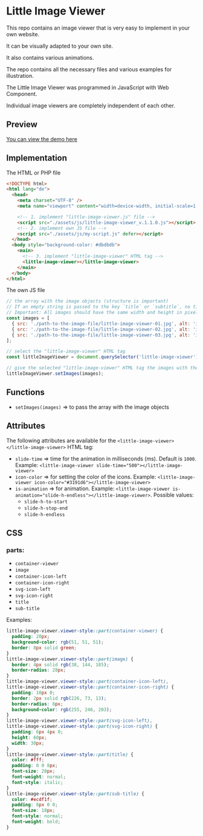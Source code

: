 # Little Image Viewer

This repo contains an image viewer that is very easy to implement in your own website.

It can be visually adapted to your own site.

It also contains various animations.

The repo contains all the necessary files and various examples for illustration.

The Little Image Viewer was programmed in JavaScript with Web Component.

Individual image viewers are completely independent of each other.

## Preview

[You can view the demo here](https://little-image-viewer.frissbee.de/)

## Implementation

The HTML or PHP file

```html
<!DOCTYPE html>
<html lang="de">
  <head>
    <meta charset="UTF-8" />
    <meta name="viewport" content="width=device-width, initial-scale=1.0" />

    <!-- 1. implement "little-image-viewer.js" file -->
    <script src="./assets/js/little-image-viewer_v.1.1.0.js"></script>
    <!-- 2. implement own JS file -->
    <script src="./assets/js/my-script.js" defer></script>
  </head>
  <body style="background-color: #dbdbdb">
    <main>
      <!-- 3. implement "little-image-viewer" HTML tag -->
      <little-image-viewer></little-image-viewer>
    </main>
  </body>
</html>
```

The own JS file

```js
// the array with the image objects (structure is important)
// If an empty string is passed to the key `title` or `subtitle`, no title or subtitle is displayed.
// Important: All images should have the same width and height in pixels
const images = [
  { src: './path-to-the-image-file/little-image-viewer-01.jpg', alt: 'image alt text', title: '', subTitle: '' },
  { src: './path-to-the-image-file/little-image-viewer-02.jpg', alt: 'image alt text', title: '', subTitle: '' },
  { src: './path-to-the-image-file/little-image-viewer-03.jpg', alt: 'image alt text', title: '', subTitle: '' },
];

// select the "little-image-viewer" HTML tag
const littleImageViewer = document.querySelector('little-image-viewer');

// give the selected "little-image-viewer" HTML tag the images with the function "setImages()"
littleImageViewer.setImages(images);
```

## Functions

- `setImages(images)` => to pass the array with the image objects

## Attributes

The following attributes are available for the `<little-image-viewer></little-image-viewer>` HTML tag:

- `slide-time` => time for the animation in milliseconds (ms). Default is `1000`. Example: `<little-image-viewer slide-time="500"></little-image-viewer>`
- `icon-color` => for setting the color of the icons. Example: `<little-image-viewer icon-color="#3191d6"></little-image-viewer>`
- `is-animation` => for animation. Example: `<little-image-viewer is-animation="slide-h-endless"></little-image-viewer>`. Possible values:
  - `slide-h-to-start`
  - `slide-h-stop-end`
  - `slide-h-endless`

## CSS

### parts:

- `container-viewer`
- `image`
- `container-icon-left`
- `container-icon-right`
- `svg-icon-left`
- `svg-icon-right`
- `title`
- `sub-title`

Examples:

```css
little-image-viewer.viewer-style::part(container-viewer) {
  padding: 20px;
  background-color: rgb(51, 51, 51);
  border: 8px solid green;
}
little-image-viewer.viewer-style::part(image) {
  border: 4px solid rgb(38, 144, 185);
  border-radius: 28px;
}
little-image-viewer.viewer-style::part(container-icon-left),
little-image-viewer.viewer-style::part(container-icon-right) {
  padding: 10px 0;
  border: 2px solid rgb(226, 73, 13);
  border-radius: 8px;
  background-color: rgb(255, 246, 203);
}
little-image-viewer.viewer-style::part(svg-icon-left),
little-image-viewer.viewer-style::part(svg-icon-right) {
  padding: 6px 4px 0;
  height: 60px;
  width: 30px;
}
little-image-viewer.viewer-style::part(title) {
  color: #fff;
  padding: 0 0 8px;
  font-size: 28px;
  font-weight: normal;
  font-style: italic;
}
little-image-viewer.viewer-style::part(sub-title) {
  color: #ecdf1f;
  padding: 8px 0 0;
  font-size: 18px;
  font-style: normal;
  font-weight: bold;
}
```
